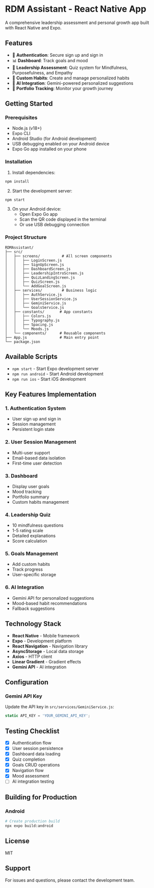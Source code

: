 # RDM Assistant - React Native App

A comprehensive leadership assessment and personal growth app built with React Native and Expo.

## Features

- 🔐 **Authentication**: Secure sign up and sign in
- 📊 **Dashboard**: Track goals and mood
- 🎯 **Leadership Assessment**: Quiz system for Mindfulness, Purposefulness, and Empathy
- 📝 **Custom Habits**: Create and manage personalized habits
- 🤖 **AI Integration**: Gemini-powered personalized suggestions
- 💼 **Portfolio Tracking**: Monitor your growth journey

## Getting Started

### Prerequisites

- Node.js (v18+)
- Expo CLI
- Android Studio (for Android development)
- USB debugging enabled on your Android device
- Expo Go app installed on your phone

### Installation

1. Install dependencies:
```bash
npm install
```

2. Start the development server:
```bash
npm start
```

3. On your Android device:
   - Open Expo Go app
   - Scan the QR code displayed in the terminal
   - Or use USB debugging connection

### Project Structure

```
RDMAssistant/
├── src/
│   ├── screens/          # All screen components
│   │   ├── LoginScreen.js
│   │   ├── SignUpScreen.js
│   │   ├── DashboardScreen.js
│   │   ├── LeadershipIntroScreen.js
│   │   ├── QuizLandingScreen.js
│   │   ├── QuizScreen.js
│   │   └── AddGoalScreen.js
│   ├── services/         # Business logic
│   │   ├── AuthService.js
│   │   ├── UserSessionService.js
│   │   ├── GeminiService.js
│   │   └── GoalsService.js
│   ├── constants/       # App constants
│   │   ├── Colors.js
│   │   ├── Typography.js
│   │   ├── Spacing.js
│   │   └── Moods.js
│   └── components/      # Reusable components
├── App.js               # Main entry point
└── package.json
```

## Available Scripts

- `npm start` - Start Expo development server
- `npm run android` - Start Android development
- `npm run ios` - Start iOS development

## Key Features Implementation

### 1. Authentication System
- User sign up and sign in
- Session management
- Persistent login state

### 2. User Session Management
- Multi-user support
- Email-based data isolation
- First-time user detection

### 3. Dashboard
- Display user goals
- Mood tracking
- Portfolio summary
- Custom habits management

### 4. Leadership Quiz
- 10 mindfulness questions
- 1-5 rating scale
- Detailed explanations
- Score calculation

### 5. Goals Management
- Add custom habits
- Track progress
- User-specific storage

### 6. AI Integration
- Gemini API for personalized suggestions
- Mood-based habit recommendations
- Fallback suggestions

## Technology Stack

- **React Native** - Mobile framework
- **Expo** - Development platform
- **React Navigation** - Navigation library
- **AsyncStorage** - Local data storage
- **Axios** - HTTP client
- **Linear Gradient** - Gradient effects
- **Gemini API** - AI integration

## Configuration

### Gemini API Key

Update the API key in `src/services/GeminiService.js`:
```javascript
static API_KEY = 'YOUR_GEMINI_API_KEY';
```

## Testing Checklist

- [x] Authentication flow
- [x] User session persistence
- [x] Dashboard data loading
- [x] Quiz completion
- [x] Goals CRUD operations
- [x] Navigation flow
- [x] Mood assessment
- [ ] AI integration testing

## Building for Production

### Android

```bash
# Create production build
npx expo build:android
```

## License

MIT

## Support

For issues and questions, please contact the development team.
